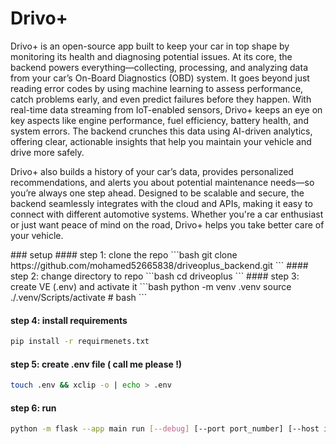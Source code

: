 # Drivo+
<p>
Drivo+ is an open-source app built to keep your car in top shape by monitoring its health and diagnosing potential issues. At its core, the backend powers everything—collecting, processing, and analyzing data from your car’s On-Board Diagnostics (OBD) system. It goes beyond just reading error codes by using machine learning to assess performance, catch problems early, and even predict failures before they happen.
With real-time data streaming from IoT-enabled sensors, Drivo+ keeps an eye on key aspects like engine performance, fuel efficiency, battery health, and system errors. The backend crunches this data using AI-driven analytics, offering clear, actionable insights that help you maintain your vehicle and drive more safely.  

Drivo+ also builds a history of your car’s data, provides personalized recommendations, and alerts you about potential maintenance needs—so you’re always one step ahead. Designed to be scalable and secure, the backend seamlessly integrates with the cloud and APIs, making it easy to connect with different automotive systems. Whether you're a car enthusiast or just want peace of mind on the road, Drivo+ helps you take better care of your vehicle.
</p>
### setup
#### step 1: clone the repo
```bash
git clone https://github.com/mohamed52665838/driveoplus_backend.git
```
#### step 2: change directory to repo
```bash
cd driveoplus
```
#### step 3: create VE (.env) and activate it
```bash
  python -m venv .venv
  source ./.venv/Scripts/activate # bash
```

#### step 4: install requirements
```bash
pip install -r requirmenets.txt
```
#### step 5: create .env file ( call me please !)
```bash
touch .env && xclip -o | echo > .env
```
#### step 6: run
```bash
python -m flask --app main run [--debug] [--port port_number] [--host ip | hostname]
```
